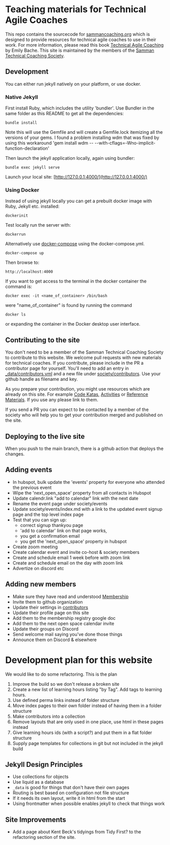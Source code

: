 Teaching materials for Technical Agile Coaches
==============================================

This repo contains the sourcecode for [sammancoaching.org](sammancoaching.org) which is designed to provide resources for technical agile coaches to use in their work. For more information, please read this book [Technical Agile Coaching](https://leanpub.com/techagilecoach) by Emily Bache. This site is maintained by the members of the [Samman Technical Coaching Society](https://sammancoaching.org/society/index.html).

## Development
You can either run jekyll natively on your platform, or use docker.

### Native Jekyll
First install Ruby, which includes the utility 'bundler'. Use Bundler in the same folder as this README to get all the dependencies:

    bundle install

Note this will use the Gemfile and will create a Gemfile.lock itemizing all the versions of your gems. I found a problem installing wdm that was fixed by using this workaround 'gem install wdm -- --with-cflags=-Wno-implicit-function-declaration'

Then launch the jekyll application locally, again using bundler:

    bundle exec jekyll serve

Launch your local site: [http://127.0.0.1:4000/](http://127.0.0.1:4000/)

### Using Docker
Instead of using jekyll locally you can get a prebuilt docker image with Ruby, Jekyll etc. installed:

    dockerinit

Test locally run the server with:

    dockerrun

Alternatively use [docker-compose](https://docs.docker.com/compose/) using the docker-compose.yml. 
    
    docker-compose up

Then browse to:

    http://localhost:4000

If you want to get access to the terminal in the docker container the command is:

    docker exec -it <name_of_container> /bin/bash

were "name_of_container"  is found by running the command 

    docker ls

or expanding the container in the Docker desktop user interface.

## Contributing to the site
You don't need to be a member of the Samman Technical Coaching Society to contribute to this website. We welcome pull requests with new materials for technical coaches. If you contribute, please include in the PR a contributor page for yourself. You'll need to add an entry in [_data/contributors.yml](_data/contributors.yml) and a new file under [society/contributors](society/contributors). Use your github handle as filename and key. 

As you prepare your contribution, you might use resources which are already on this site. For example [Code Katas](https://sammancoaching.org/kata_descriptions/index.html), [Activities](https://sammancoaching.org/activities/index.html) or [Reference Materials](https://sammancoaching.org/reference/index.html). If you use any please link to them.

If you send a PR you can expect to be contacted by a member of the society who will help you to get your contribution merged and published on the site.

## Deploying to the live site
When you push to the main branch, there is a github action that deploys the changes.

## Adding events
* In hubspot, bulk update the 'events' property for everyone who attended the previous event
* Wipe the 'next_open_space' property from all contacts in Hubspot
* Update calendr.link "add to calendar" link with the next date
* Rename the event page under society/events
* Update society/events/index.md with a link to the updated event signup page and the top level index page
* Test that you can sign up:
  * correct signup thankyou page
  * 'add to calendar' link on that page works, 
  * you get a confirmation email
  * you get the 'next_open_space' property in hubspot
* Create zoom meeting
* Create calendar event and invite co-host & society members
* Create and schedule email 1 week before with zoom link
* Create and schedule email on the day with zoom link
* Advertize on discord etc

## Adding new members
* Make sure they have read and understood [Membership](https://sammancoaching.org/society/membership.html)
* Invite them to github organization
* Update their settings in [contributors](_data/contributors.yml)
* Update their profile page on this site 
* Add them to the membership registry google doc
* Add them to the next open space calendar invite
* Update their groups on Discord
* Send welcome mail saying you've done those things
* Announce them on Discord & elsewhere

# Development plan for this website
We would like to do some refactoring. This is the plan

1. Improve the build so we don't release a broken site
2. Create a new list of learning hours listing "by Tag". Add tags to learning hours.
3. Use defined perma links instead of folder structure
4. Move index pages to their own folder instead of having them in a folder structure
5. Make contributors into a collection
6. Remove layouts that are only used in one place, use html in these pages instead
7. Give learning hours ids (with a script?) and put them in a flat folder structure
8. Supply page templates for collections in git but not included in the jekyll build

## Jekyll Design Principles
* Use collections for objects
* Use liquid as a database
* `_data` is good for things that don't have their own pages
* Routing is best based on configuration not file structure
* If it needs its own layout, write it in html from the start
* Using frontmatter when possible enables jekyll to check that things work

## Site Improvements
* Add a page about Kent Beck's tidyings from Tidy First? to the refactoring section of the site.